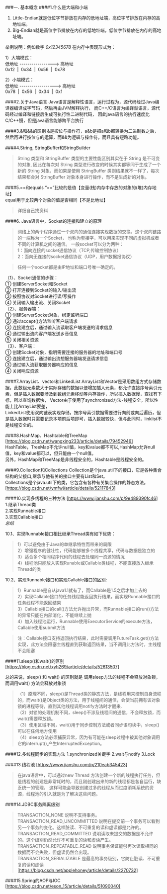 ###一. 基本概念
####1.什么是大端和小端
1) Little-Endian就是低位字节排放在内存的低地址端，高位字节排放在内存的高地址端。
2) Big-Endian就是高位字节排放在内存的低地址端，低位字节排放在内存的高地址端。

举例说明：例如数字 *0x12345678* 在内存中表现形式为：

1）大端模式：  
低地址 -----------------> 高地址  
0x12  |  0x34  |  0x56  |  0x78

2）小端模式：  
低地址 ------------------> 高地址  
0x78  |  0x56  |  0x34  |  0x1  

####2.关于Java语言
Java语言是解释性语言，运行过程为，源代码经过Java编译器编译成字节码，然后再由JVM解释执行，
而C++/C语言为编译型语言，源代码经过编译和链接后生成可执行性二进制代码，
因此java语言的执行速度比C/C++慢，但是java语言能够跨平台执行

####3.&和&&的区别
&是按位与操作符，a&b是把a和b都转换为二进制数之后，然后再进行按位与的运算，而&&为逻辑与操作符，而且具有短路功能。

####4.String, StringBuffer和StringBuilder
 >String 类型和 StringBuffer 类型的主要性能区别其实在于 String 是不可变的对象, 因此在每次对 String 类型进行改变的时候其实都等同于生成了一个新的 String 对象，而如果是使用 StringBuffer 类则结果就不一样了，每次结果都会对 StringBuffer 对象本身进行操作，而不是生成新的对象。
 
####5.==和equals
 “==”比较的是值【变量(栈)内存中存放的对象的(堆)内存地址】   
 equal用于比较两个对象的值是否相同【不是比地址】
 >详细自己找资料
 
####6. Java语言中，Socket的连接和建立的原理

>网络上的两个程序通过一个双向的通信连接实现数据的交换，这个双向链路的一端称为一个Socket，
也称为套接字，可以用来实现不同的虚拟机或者不同的计算机之间的通信。
一般socket可以分为两种：  
1：面向连接的socket通信协议（TCP,传输控制协议）  
2：面向无连接的socket通信协议（UDP，用户数据报协议）

>任何一个socket都是由IP地址和端口号唯一确定的。

 （1）、Socket通信的步骤：  
                 ① 创建ServerSocket和Socket  
                 ② 打开连接到Socket的输入/输出流  
                 ③ 按照协议对Socket进行读/写操作  
                 ④ 关闭输入输出流、关闭Socket  
 （2）、服务器端：  
                 ① 创建ServerSocket对象，绑定监听端口  
                 ② 通过accept()方法监听客户端请求  
                 ③ 连接建立后，通过输入流读取客户端发送的请求信息  
                 ④ 通过输出流向客户端发送乡音信息  
                 ⑤ 关闭相关资源  
 （3）、客户端：  
                 ① 创建Socket对象，指明需要连接的服务器的地址和端口号  
                 ② 连接建立后，通过输出流想服务器端发送请求信息  
                 ③ 通过输入流获取服务器响应的信息  
                 ④ 关闭响应资源               

####7.ArrayList、vector和LinkedList
ArrayList和Vector是采用数组方式存储数据，此数组元素数大于实际存储的数据以便增加插入元素，都允许直接序号索引元素，但是插入数据要涉及到数组元素移动等内存操作，所以插入数据慢，查找有下标，所以查询数据快，
Vector由于使用了synchronized方法-线程安全，所以性能上比ArrayList要差，  
LinkedList使用双向链表实现存储，按序号索引数据需要进行向前或向后遍历，但是插入数据时只需要记录本项前后项即可，插入数据较快，但与此同时，linklist不是线程安全的。

####8.HashMap、Hashtable和TreeMap
[https://blog.csdn.net/wangxing233/article/details/79452946]  
HashTable，TreeMap不允许null值，key和value都不可以,HashMap允许null值，key和value都可以，但只能由一个null值。  
另外，HashMap和TreeMap是非线程安全的，Hashtable是线程安全的。

####9.Collection和Collections
Collection是个java.util下的接口，它是各种集合结构的父接口,继承与他有关的接口主要有List和Set。    
Collections是个java.util下的类，它包含有各种有关集合操作的静态方法。  
[https://blog.csdn.net/ymfwj/article/details/52117843]

####10.实现多线程的三种方法
[https://www.jianshu.com/p/9e489390fc46]  
1.继承Thread类  
2.实现Runnable接口  
3.实现Callable接口  
*总结*  

10.1、实现Runnable接口相比继承Thread类有如下优势：  
>1）可以避免由于Java的单继承特性而带来的局限  
2）增强程序的健壮性，代码能够被多个线程共享，代码与数据是独立的  
3）适合多个相同程序代码的线程去处理同一资源的情况  
4）线程池只能放入实现Runable或Callable类线程，不能直接放入继承Thread的类  

10.2、实现Runnable接口和实现Callable接口的区别:  
>1）Runnable是自从java1.1就有了，而Callable是1.5之后才加上去的  
2）实现Callable接口的任务线程能返回执行结果，而实现Runnable接口的任务线程不能返回结果  
3）Callable接口的call()方法允许抛出异常，而Runnable接口的run()方法的异常只能在内部消化，不能继续上抛  
4）加入线程池运行，Runnable使用ExecutorService的execute方法，Callable使用submit方法  

>注：Callable接口支持返回执行结果，此时需要调用FutureTask.get()方法实现，此方法会阻塞主线程直到获取返回结果，当不调用此方法时，主线程不会阻塞


####11.sleep()和wait()的区别
[https://blog.csdn.net/xyh269/article/details/52613507]  

总的来说，sleep() 和 wait() 的区别就是 调用sleep方法的线程不会释放对象锁，而调用wait() 方法会释放对象锁  
>（1）原理不同，sleep()是Thread类的静态方法，是线程用来控制自身流程的，而wait()是Object类的方法，用于线程间的通信，会使当前拥有该对象锁的进程等待，直到其他线程调用notify方法时才醒来.  
（2）对锁的处理机制不同，sleep()不涉及线程间的通信，不会释放锁，而wait()需要释放锁。  
（3）使用区域不同，wait()用于同步控制方法或者同步语句块中，sleep()可以在任何地方使用  
（4）sleep方法必须捕获异常，因为有可能在sleep过程中被其他对象调用它的interrupt(),产生InterruptedException。


####12.多线程同步的实现方法
1.synchronized关键字
2.wait与notify
3.Lock

####13.线程池
[https://www.jianshu.com/p/210eab345423]  
>在java语言中，可以通过new Thread 方法创建一个新的线程执行任务，但是线程的创建是非常耗时的，而且刚创建出来的新的线程都是各自运行，缺乏统一的管理，
这样可能会导致创建过多的线程从而过度消耗系统的资源，线程池的引入就是为了解决这些问题。 

####14.JDBC事务隔离级别
>TRANSACTION_NONE 说明不支持事务。  
TRANSACTION_READ_UNCOMMITTED 说明在提交前一个事务可以看到另一个事务的变化。这样脏读、不可重复的读和虚读都是允许的。   
TRANSACTION_READ_COMMITTED 说明读取未提交的数据是不允许的。这个级别仍然允许不可重复的读和虚读产生。    
TRANSACTION_REPEATABLE_READ 说明事务保证能够再次读取相同的数据而不会失败，但虚读仍然会出现。    
TRANSACTION_SERIALIZABLE 是最高的事务级别，它防止脏读、不可重复的读和虚读  
[https://blog.csdn.net/applehoney/article/details/2270732]

####15.Spring的AOP与IOC
[https://blog.csdn.net/eson_15/article/details/51090040]

